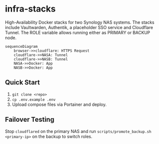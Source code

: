 # infra-stacks

High-Availability Docker stacks for two Synology NAS systems. The stacks include Vaultwarden, Authentik, a placeholder SSO service and Cloudflare Tunnel. The ROLE variable allows running either as PRIMARY or BACKUP node.

```mermaid
sequenceDiagram
    browser->>cloudflare: HTTPS Request
    cloudflare->>NASA: Tunnel
    cloudflare->>NASB: Tunnel
    NASA->>Docker: App
    NASB->>Docker: App
```

## Quick Start
1. `git clone <repo>`
2. `cp .env.example .env`
3. Upload compose files via Portainer and deploy.

## Failover Testing
Stop `cloudflared` on the primary NAS and run `scripts/promote_backup.sh <primary-ip>` on the backup to switch roles.
